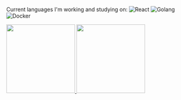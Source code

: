 <p align="left">
  Current languages I'm working and studying on:  
  <img src="https://img.shields.io/badge/React-%2320232a.svg?style=flat&logo=react&logoColor=%2361DAFB" alt="React" />
  <img src="https://img.shields.io/badge/Go-%2300ADD8.svg?style=flat&logo=go&logoColor=white" alt="Golang" />
  <img src="https://img.shields.io/badge/Docker-%232496ED.svg?style=flat&logo=docker&logoColor=white" alt="Docker" />
</p>

<div>
  <a href="https://github.com/sergiorbf">
    <img loading="lazy" height="180em" src="https://github-readme-stats.vercel.app/api/top-langs/?username=sergiorbf&layout=compact&langs_count=7&theme=dracula"/>
    <img loading="lazy" height="180em" src="https://github-readme-stats.vercel.app/api?username=sergiorbf&show_icons=true&theme=dracula&include_all_commits=true&count_private=true"/>
  </a>
</div>
